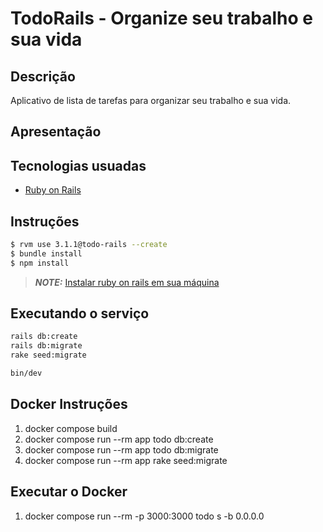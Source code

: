 # TodoRails - Organize seu trabalho e sua vida

## Descrição 
Aplicativo de lista de tarefas para organizar seu trabalho e sua vida.

## Apresentação


## Tecnologias usuadas
- [Ruby on Rails](https://rubyonrails.org/)

## Instruções 

```bash
$ rvm use 3.1.1@todo-rails --create
$ bundle install
$ npm install
```

> **_NOTE:_**  [Instalar ruby on rails em sua máquina](https://onebitcode.com/guia-de-instalacao-do-ruby-on-rails/)

## Executando o serviço
```bash
rails db:create 
rails db:migrate 
rake seed:migrate

bin/dev
```


## Docker Instruções
1. docker compose build
2. docker compose run --rm app todo db:create 
3. docker compose run --rm app todo db:migrate 
4. docker compose run --rm app rake seed:migrate

## Executar o Docker
1. docker compose run --rm -p 3000:3000 todo s -b 0.0.0.0

